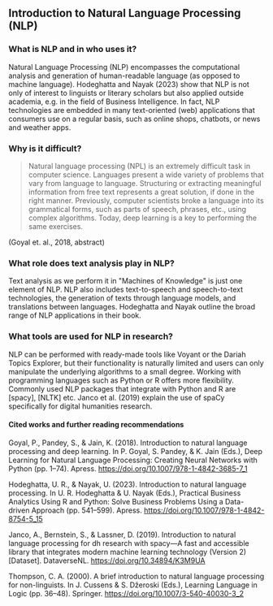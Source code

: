 ## Introduction to Natural Language Processing (NLP)

### What is NLP and in who uses it?

Natural Language Processing (NLP) encompasses the computational analysis and generation of human-readable language (as opposed to machine language).
Hodeghatta and Nayak (2023) show that NLP is not only of interest to linguists or literary scholars but also applied outside academia, e.g. in the field of Business Intelligence.
In fact, NLP technologies are embedded in many text-oriented (web) applications that consumers use on a regular basis, such as online shops, chatbots, or news and weather apps.

### Why is it difficult?

<blockquote>Natural language processing (NPL) is an extremely difficult task in computer science. Languages present a wide variety of problems that vary from language to language. Structuring or extracting meaningful information from free text represents a great solution, if done in the right manner. Previously, computer scientists broke a language into its grammatical forms, such as parts of speech, phrases, etc., using complex algorithms.
Today, deep learning is a key to performing the same exercises.</blockquote> (Goyal et. al., 2018, abstract)

### What role does text analysis play in NLP?

Text analysis as we perform it in "Machines of Knowledge" is just one element of NLP. NLP also includes text-to-speech and speech-to-text technologies, the generation of texts through language models, and translations between languages.
Hodeghatta and Nayak outline the broad range of NLP applications in their book.

### What tools are used for NLP in research?

NLP can be performed with ready-made tools like Voyant or the Dariah Topics Explorer, but their functionality is naturally limited and users can only manipulate the underlying algorithms to a small degree.
Working with programming languages such as Python or R offers more flexibility. Commonly used NLP packages that integrate with Python and R are [spacy], [NLTK] etc.
Janco et al. (2019) explain the use of spaCy specifically for digital humanities research.

#### Cited works and further reading recommendations

Goyal, P., Pandey, S., & Jain, K. (2018). Introduction to natural language processing and deep learning.
In P. Goyal, S. Pandey, & K. Jain (Eds.), Deep Learning for Natural Language Processing: Creating Neural Networks with Python (pp. 1–74). Apress. https://doi.org/10.1007/978-1-4842-3685-7_1

Hodeghatta, U. R., & Nayak, U. (2023). Introduction to natural language processing. In U. R. Hodeghatta & U. Nayak (Eds.), Practical Business Analytics Using R and Python: Solve Business Problems Using a Data-driven Approach (pp. 541–599). Apress. https://doi.org/10.1007/978-1-4842-8754-5_15

Janco, A., Bernstein, S., & Lassner, D. (2019). Introduction to natural language processing for dh research with spacy—A fast and accessible library that integrates modern machine learning technology (Version 2) [Dataset]. DataverseNL. https://doi.org/10.34894/K3M9UA

Thompson, C. A. (2000). A brief introduction to natural language processing for non-linguists. In J. Cussens & S. Džeroski (Eds.), Learning Language in Logic (pp. 36–48). 
Springer. https://doi.org/10.1007/3-540-40030-3_2
